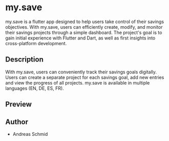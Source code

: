 # my.save

my.save is a flutter app designed to help users take control of their savings objectives. With my.save, users can efficiently create, modify, and monitor their savings projects through a simple dashboard. The project's goal is to gain initial experience with Flutter and Dart, as well as first insights into cross-platform development.

## Description

With my.save, users can conveniently track their savings goals digitally. Users can create a separate project for each savings goal, add new entries and view the progress of all projects. my.save is available in multiple languages (EN, DE, ES, FR).

## Preview

## Author
* Andreas Schmid
